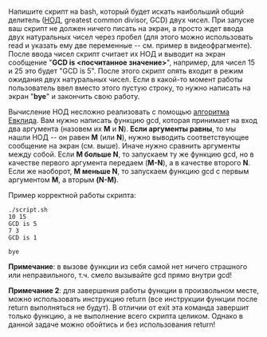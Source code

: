 Напишите скрипт на bash, который будет искать наибольший общий делитель ([НОД](https://ru.wikipedia.org/wiki/%D0%9D%D0%B0%D0%B8%D0%B1%D0%BE%D0%BB%D1%8C%D1%88%D0%B8%D0%B9_%D0%BE%D0%B1%D1%89%D0%B8%D0%B9_%D0%B4%D0%B5%D0%BB%D0%B8%D1%82%D0%B5%D0%BB%D1%8C), greatest common divisor, GCD) двух чисел. При запуске ваш скрипт не должен ничего писать на экран, а просто ждет ввода двух натуральных чисел через пробел (для этого можно использовать read и указать ему две переменные -- см. пример в видеофрагменте). После ввода чисел скрипт считает их НОД и выводит на экран сообщение "**GCD is <посчитанное значение>**", например, для чисел 15 и 25 это будет "GCD is 5". После этого скрипт опять входит в режим ожидания двух натуральных чисел. Если в какой-то момент работы пользователь ввел вместо этого пустую строку, то нужно написать на экран "**bye**" и закончить свою работу. 

Вычисление НОД несложно реализовать с помощью [алгоритма Евклида](https://ru.wikipedia.org/wiki/%D0%90%D0%BB%D0%B3%D0%BE%D1%80%D0%B8%D1%82%D0%BC_%D0%95%D0%B2%D0%BA%D0%BB%D0%B8%D0%B4%D0%B0). Вам нужно написать функцию gcd, которая принимает на вход два аргумента (назовем их **M** и **N**). **Если аргументы равны**, то мы нашли НОД -- он равен **M** (или **N**), нужно выводить соответствующее сообщение на экран (см. выше). Иначе нужно сравнить аргументы между собой. Если **M больше N**, то запускаем ту же функцию gcd, но в качестве первого аргумента передаем (**M-N**), а в качестве второго **N**. Если же наоборот, **M меньше N**, то запускаем функцию gcd с первым аргументом **M**, а вторым **(N-M)**.

Пример корректной работы скрипта:
```
./script.sh
10 15
GCD is 5
7 3 
GCD is 1

bye
```
**Примечание**: в вызове функции из себя самой нет ничего страшного или неправильного, т.ч. смело вызывайте gcd прямо внутри gcd!

**Примечание 2**: для завершения работы функции в произвольном месте, можно использовать инструкцию return (все инструкции функции после return выполняться не будут). В отличии от exit эта команда завершит только функцию, а не выполнение всего скрипта целиком. Однако в данной задаче можно обойтись и без использования return!